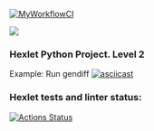 [![MyWorkflowCI](https://github.com/ikievite/python-project-lvl2/workflows/ci/badge.svg)](https://github.com/ikievite/python-project-lvl2/actions)

<a href="https://codeclimate.com/github/codeclimate/codeclimate/maintainability"><img src="https://api.codeclimate.com/v1/badges/a99a88d28ad37a79dbf6/maintainability" /></a>

### Hexlet Python Project. Level 2

Example: Run gendiff
[![asciicast](https://asciinema.org/a/GGJaS8mX43gZf0LEs43iWkW5W.svg)](https://asciinema.org/a/GGJaS8mX43gZf0LEs43iWkW5W)

### Hexlet tests and linter status:
[![Actions Status](https://github.com/ikievite/python-project-lvl2/workflows/hexlet-check/badge.svg)](https://github.com/ikievite/python-project-lvl2/actions)
